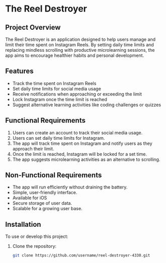 # The Reel Destroyer

## Project Overview
The Reel Destroyer is an application designed to help users manage and limit their time spent on Instagram Reels. By setting daily time limits and replacing mindless scrolling with productive microlearning sessions, the app aims to encourage healthier habits and personal development.

## Features
- Track the time spent on Instagram Reels
- Set daily time limits for social media usage
- Receive notifications when approaching or exceeding the limit
- Lock Instagram once the time limit is reached
- Suggest alternative learning activities like coding challenges or quizzes

## Functional Requirements
1. Users can create an account to track their social media usage.
2. Users can set daily time limits for Instagram.
3. The app will track time spent on Instagram and notify users as they approach their limit.
4. Once the limit is reached, Instagram will be locked for a set time.
5. The app suggests microlearning activities as an alternative to scrolling.

## Non-Functional Requirements
- The app will run efficiently without draining the battery.
- Simple, user-friendly interface.
- Available for iOS 
- Secure storage of user data.
- Scalable for a growing user base.

## Installation
To use or develop this project:
1. Clone the repository: 
   ```bash
   git clone https://github.com/username/reel-destroyer-4330.git
